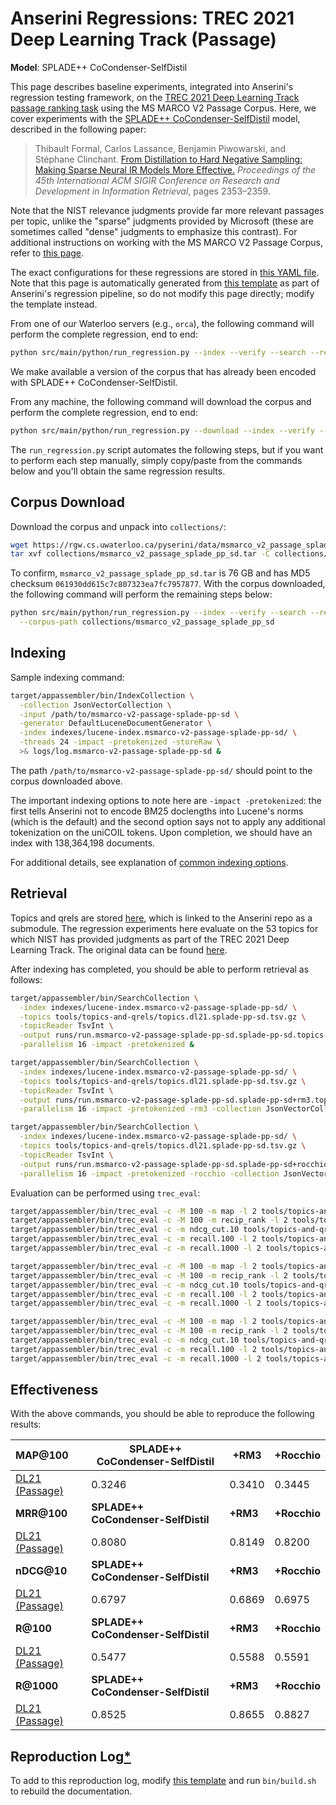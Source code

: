 # Anserini Regressions: TREC 2021 Deep Learning Track (Passage)

**Model**: SPLADE++ CoCondenser-SelfDistil

This page describes baseline experiments, integrated into Anserini's regression testing framework, on the [TREC 2021 Deep Learning Track passage ranking task](https://trec.nist.gov/data/deep2021.html) using the MS MARCO V2 Passage Corpus.
Here, we cover experiments with the [SPLADE++ CoCondenser-SelfDistil](https://huggingface.co/naver/splade-cocondenser-selfdistil) model, described in the following paper:

> Thibault Formal, Carlos Lassance, Benjamin Piwowarski, and Stéphane Clinchant. [From Distillation to Hard Negative Sampling: Making Sparse Neural IR Models More Effective.](https://dl.acm.org/doi/10.1145/3477495.3531857) _Proceedings of the 45th International ACM SIGIR Conference on Research and Development in Information Retrieval_, pages 2353–2359.

Note that the NIST relevance judgments provide far more relevant passages per topic, unlike the "sparse" judgments provided by Microsoft (these are sometimes called "dense" judgments to emphasize this contrast).
For additional instructions on working with the MS MARCO V2 Passage Corpus, refer to [this page](../../docs/experiments-msmarco-v2.md).

The exact configurations for these regressions are stored in [this YAML file](../../src/main/resources/regression/dl21-passage-splade-pp-sd.yaml).
Note that this page is automatically generated from [this template](../../src/main/resources/docgen/templates/dl21-passage-splade-pp-sd.template) as part of Anserini's regression pipeline, so do not modify this page directly; modify the template instead.

From one of our Waterloo servers (e.g., `orca`), the following command will perform the complete regression, end to end:

```bash
python src/main/python/run_regression.py --index --verify --search --regression dl21-passage-splade-pp-sd
```

We make available a version of the corpus that has already been encoded with SPLADE++ CoCondenser-SelfDistil.

From any machine, the following command will download the corpus and perform the complete regression, end to end:

```bash
python src/main/python/run_regression.py --download --index --verify --search --regression dl21-passage-splade-pp-sd
```

The `run_regression.py` script automates the following steps, but if you want to perform each step manually, simply copy/paste from the commands below and you'll obtain the same regression results.

## Corpus Download

Download the corpus and unpack into `collections/`:

```bash
wget https://rgw.cs.uwaterloo.ca/pyserini/data/msmarco_v2_passage_splade_pp_sd.tar -P collections/
tar xvf collections/msmarco_v2_passage_splade_pp_sd.tar -C collections/
```

To confirm, `msmarco_v2_passage_splade_pp_sd.tar` is 76 GB and has MD5 checksum `061930dd615c7c807323ea7fc7957877`.
With the corpus downloaded, the following command will perform the remaining steps below:

```bash
python src/main/python/run_regression.py --index --verify --search --regression dl21-passage-splade-pp-sd \
  --corpus-path collections/msmarco_v2_passage_splade_pp_sd
```

## Indexing

Sample indexing command:

```bash
target/appassembler/bin/IndexCollection \
  -collection JsonVectorCollection \
  -input /path/to/msmarco-v2-passage-splade-pp-sd \
  -generator DefaultLuceneDocumentGenerator \
  -index indexes/lucene-index.msmarco-v2-passage-splade-pp-sd/ \
  -threads 24 -impact -pretokenized -storeRaw \
  >& logs/log.msmarco-v2-passage-splade-pp-sd &
```

The path `/path/to/msmarco-v2-passage-splade-pp-sd/` should point to the corpus downloaded above.

The important indexing options to note here are `-impact -pretokenized`: the first tells Anserini not to encode BM25 doclengths into Lucene's norms (which is the default) and the second option says not to apply any additional tokenization on the uniCOIL tokens.
Upon completion, we should have an index with 138,364,198 documents.

For additional details, see explanation of [common indexing options](../../docs/common-indexing-options.md).

## Retrieval

Topics and qrels are stored [here](https://github.com/castorini/anserini-tools/tree/master/topics-and-qrels), which is linked to the Anserini repo as a submodule.
The regression experiments here evaluate on the 53 topics for which NIST has provided judgments as part of the TREC 2021 Deep Learning Track.
The original data can be found [here](https://trec.nist.gov/data/deep2021.html).

After indexing has completed, you should be able to perform retrieval as follows:

```bash
target/appassembler/bin/SearchCollection \
  -index indexes/lucene-index.msmarco-v2-passage-splade-pp-sd/ \
  -topics tools/topics-and-qrels/topics.dl21.splade-pp-sd.tsv.gz \
  -topicReader TsvInt \
  -output runs/run.msmarco-v2-passage-splade-pp-sd.splade-pp-sd.topics.dl21.splade-pp-sd.txt \
  -parallelism 16 -impact -pretokenized &

target/appassembler/bin/SearchCollection \
  -index indexes/lucene-index.msmarco-v2-passage-splade-pp-sd/ \
  -topics tools/topics-and-qrels/topics.dl21.splade-pp-sd.tsv.gz \
  -topicReader TsvInt \
  -output runs/run.msmarco-v2-passage-splade-pp-sd.splade-pp-sd+rm3.topics.dl21.splade-pp-sd.txt \
  -parallelism 16 -impact -pretokenized -rm3 -collection JsonVectorCollection &

target/appassembler/bin/SearchCollection \
  -index indexes/lucene-index.msmarco-v2-passage-splade-pp-sd/ \
  -topics tools/topics-and-qrels/topics.dl21.splade-pp-sd.tsv.gz \
  -topicReader TsvInt \
  -output runs/run.msmarco-v2-passage-splade-pp-sd.splade-pp-sd+rocchio.topics.dl21.splade-pp-sd.txt \
  -parallelism 16 -impact -pretokenized -rocchio -collection JsonVectorCollection &
```

Evaluation can be performed using `trec_eval`:

```bash
target/appassembler/bin/trec_eval -c -M 100 -m map -l 2 tools/topics-and-qrels/qrels.dl21-passage.txt runs/run.msmarco-v2-passage-splade-pp-sd.splade-pp-sd.topics.dl21.splade-pp-sd.txt
target/appassembler/bin/trec_eval -c -M 100 -m recip_rank -l 2 tools/topics-and-qrels/qrels.dl21-passage.txt runs/run.msmarco-v2-passage-splade-pp-sd.splade-pp-sd.topics.dl21.splade-pp-sd.txt
target/appassembler/bin/trec_eval -c -m ndcg_cut.10 tools/topics-and-qrels/qrels.dl21-passage.txt runs/run.msmarco-v2-passage-splade-pp-sd.splade-pp-sd.topics.dl21.splade-pp-sd.txt
target/appassembler/bin/trec_eval -c -m recall.100 -l 2 tools/topics-and-qrels/qrels.dl21-passage.txt runs/run.msmarco-v2-passage-splade-pp-sd.splade-pp-sd.topics.dl21.splade-pp-sd.txt
target/appassembler/bin/trec_eval -c -m recall.1000 -l 2 tools/topics-and-qrels/qrels.dl21-passage.txt runs/run.msmarco-v2-passage-splade-pp-sd.splade-pp-sd.topics.dl21.splade-pp-sd.txt

target/appassembler/bin/trec_eval -c -M 100 -m map -l 2 tools/topics-and-qrels/qrels.dl21-passage.txt runs/run.msmarco-v2-passage-splade-pp-sd.splade-pp-sd+rm3.topics.dl21.splade-pp-sd.txt
target/appassembler/bin/trec_eval -c -M 100 -m recip_rank -l 2 tools/topics-and-qrels/qrels.dl21-passage.txt runs/run.msmarco-v2-passage-splade-pp-sd.splade-pp-sd+rm3.topics.dl21.splade-pp-sd.txt
target/appassembler/bin/trec_eval -c -m ndcg_cut.10 tools/topics-and-qrels/qrels.dl21-passage.txt runs/run.msmarco-v2-passage-splade-pp-sd.splade-pp-sd+rm3.topics.dl21.splade-pp-sd.txt
target/appassembler/bin/trec_eval -c -m recall.100 -l 2 tools/topics-and-qrels/qrels.dl21-passage.txt runs/run.msmarco-v2-passage-splade-pp-sd.splade-pp-sd+rm3.topics.dl21.splade-pp-sd.txt
target/appassembler/bin/trec_eval -c -m recall.1000 -l 2 tools/topics-and-qrels/qrels.dl21-passage.txt runs/run.msmarco-v2-passage-splade-pp-sd.splade-pp-sd+rm3.topics.dl21.splade-pp-sd.txt

target/appassembler/bin/trec_eval -c -M 100 -m map -l 2 tools/topics-and-qrels/qrels.dl21-passage.txt runs/run.msmarco-v2-passage-splade-pp-sd.splade-pp-sd+rocchio.topics.dl21.splade-pp-sd.txt
target/appassembler/bin/trec_eval -c -M 100 -m recip_rank -l 2 tools/topics-and-qrels/qrels.dl21-passage.txt runs/run.msmarco-v2-passage-splade-pp-sd.splade-pp-sd+rocchio.topics.dl21.splade-pp-sd.txt
target/appassembler/bin/trec_eval -c -m ndcg_cut.10 tools/topics-and-qrels/qrels.dl21-passage.txt runs/run.msmarco-v2-passage-splade-pp-sd.splade-pp-sd+rocchio.topics.dl21.splade-pp-sd.txt
target/appassembler/bin/trec_eval -c -m recall.100 -l 2 tools/topics-and-qrels/qrels.dl21-passage.txt runs/run.msmarco-v2-passage-splade-pp-sd.splade-pp-sd+rocchio.topics.dl21.splade-pp-sd.txt
target/appassembler/bin/trec_eval -c -m recall.1000 -l 2 tools/topics-and-qrels/qrels.dl21-passage.txt runs/run.msmarco-v2-passage-splade-pp-sd.splade-pp-sd+rocchio.topics.dl21.splade-pp-sd.txt
```

## Effectiveness

With the above commands, you should be able to reproduce the following results:

| **MAP@100**                                                                                                  | **SPLADE++ CoCondenser-SelfDistil**| **+RM3**  | **+Rocchio**|
|:-------------------------------------------------------------------------------------------------------------|-----------|-----------|-----------|
| [DL21 (Passage)](https://microsoft.github.io/msmarco/TREC-Deep-Learning)                                     | 0.3246    | 0.3410    | 0.3445    |
| **MRR@100**                                                                                                  | **SPLADE++ CoCondenser-SelfDistil**| **+RM3**  | **+Rocchio**|
| [DL21 (Passage)](https://microsoft.github.io/msmarco/TREC-Deep-Learning)                                     | 0.8080    | 0.8149    | 0.8200    |
| **nDCG@10**                                                                                                  | **SPLADE++ CoCondenser-SelfDistil**| **+RM3**  | **+Rocchio**|
| [DL21 (Passage)](https://microsoft.github.io/msmarco/TREC-Deep-Learning)                                     | 0.6797    | 0.6869    | 0.6975    |
| **R@100**                                                                                                    | **SPLADE++ CoCondenser-SelfDistil**| **+RM3**  | **+Rocchio**|
| [DL21 (Passage)](https://microsoft.github.io/msmarco/TREC-Deep-Learning)                                     | 0.5477    | 0.5588    | 0.5591    |
| **R@1000**                                                                                                   | **SPLADE++ CoCondenser-SelfDistil**| **+RM3**  | **+Rocchio**|
| [DL21 (Passage)](https://microsoft.github.io/msmarco/TREC-Deep-Learning)                                     | 0.8525    | 0.8655    | 0.8827    |

## Reproduction Log[*](../../docs/reproducibility.md)

To add to this reproduction log, modify [this template](../../src/main/resources/docgen/templates/dl21-passage-splade-pp-sd.template) and run `bin/build.sh` to rebuild the documentation.
